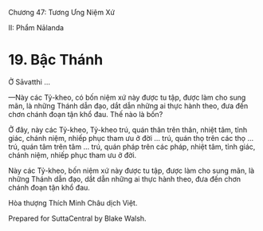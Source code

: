  

Chương 47: Tương Ưng Niệm Xứ

II: Phẩm Nālanda

# 19\. Bậc Thánh

Ở Sāvatthi …

—Này các Tỷ-kheo, có bốn niệm xứ này được tu tập, được làm cho sung mãn, là những Thánh dẫn đạo, dắt dẫn những ai thực hành theo, đưa đến chơn chánh đoạn tận khổ đau. Thế nào là bốn?

Ở đây, này các Tỷ-kheo, Tỷ-kheo trú, quán thân trên thân, nhiệt tâm, tỉnh giác, chánh niệm, nhiếp phục tham ưu ở đời … trú, quán thọ trên các thọ … trú, quán tâm trên tâm … trú, quán pháp trên các pháp, nhiệt tâm, tỉnh giác, chánh niệm, nhiếp phục tham ưu ở đời.

Này các Tỷ-kheo, bốn niệm xứ này được tu tập, được làm cho sung mãn, là những Thánh dẫn đạo, dắt dẫn những ai thực hành theo, đưa đến chơn chánh đoạn tận khổ đau.

Hòa thượng Thích Minh Châu dịch Việt.

Prepared for SuttaCentral by Blake Walsh.